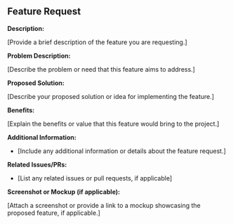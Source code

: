 
## Feature Request

**Description:**

[Provide a brief description of the feature you are requesting.]

**Problem Description:**

[Describe the problem or need that this feature aims to address.]

**Proposed Solution:**

[Describe your proposed solution or idea for implementing the feature.]

**Benefits:**

[Explain the benefits or value that this feature would bring to the project.]

**Additional Information:**

- [Include any additional information or details about the feature request.]

**Related Issues/PRs:**

- [List any related issues or pull requests, if applicable]

**Screenshot or Mockup (if applicable):**

[Attach a screenshot or provide a link to a mockup showcasing the proposed feature, if applicable.]